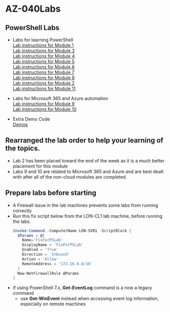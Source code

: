 # AZ-040Labs
## PowerShell Labs

- Labs for learning PowerShell  
  [Lab instructions for Module 1](PowerShell-Lab-01.md)<br>
  [Lab instructions for Module 3](PowerShell-Lab-03.md)<br>
  [Lab instructions for Module 4](PowerShell-Lab-04.md)<br>
  [Lab instructions for Module 5](PowerShell-Lab-05.md)<br>
  [Lab instructions for Module 6](PowerShell-Lab-06.md)<br>
  [Lab instructions for Module 7](PowerShell-Lab-07.md)<br>
  [Lab instructions for Module 8](PowerShell-Lab-08.md)<br>
  [Lab instructions for Module 2](PowerShell-Lab-02.md)<br>
  [Lab instructions for Module 11](PowerShell-Lab-11.md)<br>

- Labs for Microsoft 365 and Azure automation<br>
  [Lab instructions for Module 9](PowerShell-Lab-09.md)<br>
  [Lab instructions for Module 10](PowerShell-Lab-10.md)<br>
  
- Extra Demo Code<br>
  [Demos](xtraDemos.md#demo-code) <br>  


## Rearranged the lab order to help your learning of the topics.
- Lab 2 has been placed toward the end of the week as it is a much better placement for this module
- Labs 9 and 10 are related to Microsoft 365 and Azure and are best dealt with after all of the non-cloud modules are completed. 

## Prepare labs before starting 
- A Firewall issue in the lab machines prevents some labs from running correctly
- Run this fix script below from the LON-CL1 lab machine, before running the labs.<br> 
   ```PowerShell 
   Invoke-Command -ComputerName LON-SVR1 -ScriptBlock {
     $Params = @{
       Name='FixForPSLab'
       DisplayName = 'FixForPSLab' 
       Enabled = 'True' 
       Direction = 'Inbound' 
       Action = 'Allow'
       RemoteAddress = '172.16.0.0/16'
     }
     New-NetFirewallRule @Params
   }
   ```
- if using PowerShell 7.x, **Get-EventLog** command is a now a legacy command
  - use **Get-WinEvent** instead when accessing event log information, especially on remote machines
